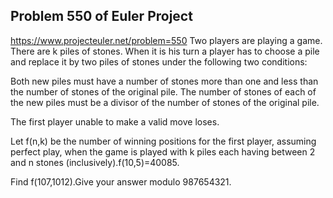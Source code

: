 ## Problem 550 of Euler Project 
https://www.projecteuler.net/problem=550
Two players are playing a game. There are k piles of stones.
When it is his turn a player has to choose a pile and replace it by two piles of stones under the following two conditions:

 Both new piles must have a number of stones more than one and less than the number of stones of the original pile.
 The number of stones of each of the new piles must be a divisor of the number of stones of the original pile.

The first player unable to make a valid move loses.

Let f(n,k) be the number of winning positions for the first player, assuming perfect play, when the game is played with k piles each having between 2 and n stones (inclusively).f(10,5)=40085.


Find  f(107,1012).Give your answer modulo 987654321.